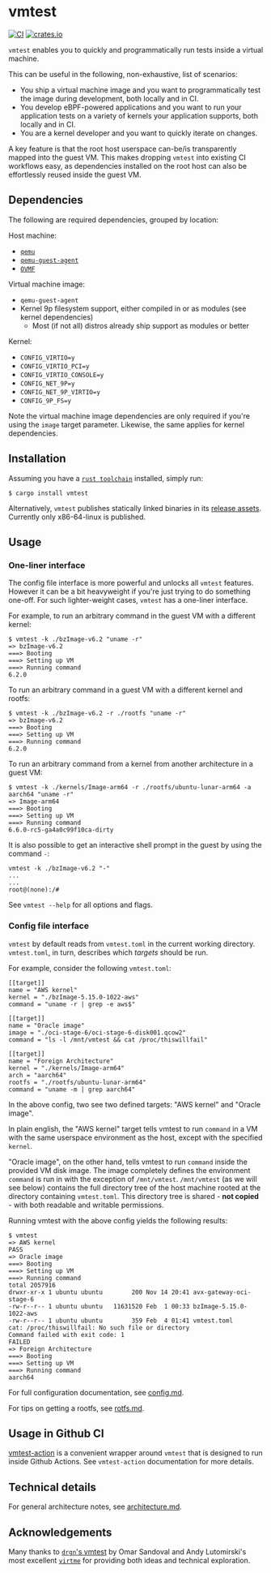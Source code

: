 # vmtest

[![CI](https://github.com/danobi/vmtest/actions/workflows/rust.yml/badge.svg)](https://github.com/danobi/vmtest/actions/workflows/rust.yml)
[![crates.io](https://img.shields.io/crates/v/vmtest.svg)](https://crates.io/crates/vmtest)

`vmtest` enables you to quickly and programmatically run tests inside a virtual
machine.

This can be useful in the following, non-exhaustive, list of scenarios:

* You ship a virtual machine image and you want to programmatically test the
  image during development, both locally and in CI.
* You develop eBPF-powered applications and you want to run your application
  tests on a variety of kernels your application supports, both locally and in
  CI.
* You are a kernel developer and you want to quickly iterate on changes.

A key feature is that the root host userspace can-be/is transparently mapped
into the guest VM. This makes dropping `vmtest` into existing CI workflows
easy, as dependencies installed on the root host can also be effortlessly
reused inside the guest VM.

## Dependencies

The following are required dependencies, grouped by location:

Host machine:

* [`qemu`](https://pkgs.org/download/qemu)
* [`qemu-guest-agent`](https://pkgs.org/search/?q=qemu-guest-agent)
* [`OVMF`](https://pkgs.org/download/ovmf)

Virtual machine image:

* `qemu-guest-agent`
* Kernel 9p filesystem support, either compiled in or as modules (see kernel
  dependencies)
    * Most (if not all) distros already ship support as modules or better

Kernel:

* `CONFIG_VIRTIO=y`
* `CONFIG_VIRTIO_PCI=y`
* `CONFIG_VIRTIO_CONSOLE=y`
* `CONFIG_NET_9P=y`
* `CONFIG_NET_9P_VIRTIO=y`
* `CONFIG_9P_FS=y`

Note the virtual machine image dependencies are only required if you're using
the `image` target parameter. Likewise, the same applies for kernel
dependencies.

## Installation

Assuming you have a [`rust toolchain`](https://rustup.rs/) installed, simply
run:

```
$ cargo install vmtest
```

Alternatively, `vmtest` publishes statically linked binaries in its [release
assets](https://github.com/danobi/vmtest/releases). Currently only x86-64-linux
is published.

## Usage

### One-liner interface

The config file interface is more powerful and unlocks all `vmtest` features.
However it can be a bit heavyweight if you're just trying to do something
one-off. For such lighter-weight cases, `vmtest` has a one-liner interface.

For example, to run an arbitrary command in the guest VM with a different
kernel:

```
$ vmtest -k ./bzImage-v6.2 "uname -r"
=> bzImage-v6.2
===> Booting
===> Setting up VM
===> Running command
6.2.0
```

To run an arbitrary command in a guest VM with a different kernel and rootfs:
```
$ vmtest -k ./bzImage-v6.2 -r ./rootfs "uname -r"
=> bzImage-v6.2
===> Booting
===> Setting up VM
===> Running command
6.2.0
```

To run an arbitrary command from a kernel from another architecture in a guest VM:
```
$ vmtest -k ./kernels/Image-arm64 -r ./rootfs/ubuntu-lunar-arm64 -a aarch64 "uname -r"
=> Image-arm64
===> Booting
===> Setting up VM
===> Running command
6.6.0-rc5-ga4a0c99f10ca-dirty
```

It is also possible to get an interactive shell prompt in the guest by using the command `-`:
```
vmtest -k ./bzImage-v6.2 "-"
...
...
root@(none):/#
```

See `vmtest --help` for all options and flags.

### Config file interface

`vmtest` by default reads from `vmtest.toml` in the current working directory.
`vmtest.toml`, in turn, describes which _targets_ should be run.

For example, consider the following `vmtest.toml`:

```
[[target]]
name = "AWS kernel"
kernel = "./bzImage-5.15.0-1022-aws"
command = "uname -r | grep -e aws$"

[[target]]
name = "Oracle image"
image = "./oci-stage-6/oci-stage-6-disk001.qcow2"
command = "ls -l /mnt/vmtest && cat /proc/thiswillfail"

[[target]]
name = "Foreign Architecture"
kernel = "./kernels/Image-arm64"
arch = "aarch64"
rootfs = "./rootfs/ubuntu-lunar-arm64"
command = "uname -m | grep aarch64"
```

In the above config, two see two defined targets: "AWS kernel" and "Oracle
image".

In plain english, the "AWS kernel" target tells vmtest to run `command` in a VM
with the same userspace environment as the host, except with the specified
`kernel`.

"Oracle image", on the other hand, tells vmtest to run `command` inside the
provided VM disk image. The image completely defines the environment `command` is
run in with the exception of `/mnt/vmtest`. `/mnt/vmtest` (as we will see
below) contains the full directory tree of the host machine rooted at the
directory containing `vmtest.toml`. This directory tree is shared - **not
copied** - with both readable and writable permissions.

Running vmtest with the above config yields the following results:

```
$ vmtest
=> AWS kernel
PASS
=> Oracle image
===> Booting
===> Setting up VM
===> Running command
total 2057916
drwxr-xr-x 1 ubuntu ubuntu        200 Nov 14 20:41 avx-gateway-oci-stage-6
-rw-r--r-- 1 ubuntu ubuntu   11631520 Feb  1 00:33 bzImage-5.15.0-1022-aws
-rw-r--r-- 1 ubuntu ubuntu        359 Feb  4 01:41 vmtest.toml
cat: /proc/thiswillfail: No such file or directory
Command failed with exit code: 1
FAILED
=> Foreign Architecture
===> Booting
===> Setting up VM
===> Running command
aarch64
```

For full configuration documentation, see [config.md](./docs/config.md).

For tips on getting a rootfs, see [rotfs.md](./docs/rootfs.md).

## Usage in Github CI

[vmtest-action](https://github.com/danobi/vmtest-action) is a convenient
wrapper around `vmtest` that is designed to run inside Github Actions. See
`vmtest-action` documentation for more details.

## Technical details

For general architecture notes, see [architecture.md](./docs/architecture.md).

## Acknowledgements

Many thanks to [`drgn`'s
vmtest](https://github.com/osandov/drgn/tree/main/vmtest) by Omar Sandoval and
Andy Lutomirski's most excellent [`virtme`](https://github.com/amluto/virtme)
for providing both ideas and technical exploration.
